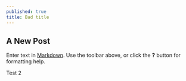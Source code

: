 ```yaml
---
published: true
title: Bad title
---
```

## A New Post

Enter text in [Markdown](http://daringfireball.net/projects/markdown/). Use the toolbar above, or click the **?** button for formatting help.

Test 2
